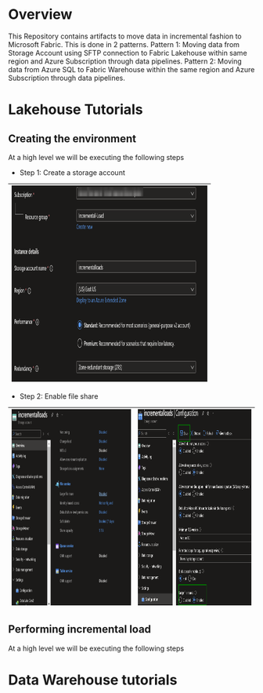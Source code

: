 # Overview

This Repository contains artifacts to move data in incremental fashion to Microsoft Fabric. This is done in 2 patterns.
Pattern 1: Moving data from Storage Account using SFTP connection to Fabric Lakehouse within same region and Azure Subscription through data pipelines.
Pattern 2: Moving data from Azure SQL to Fabric Warehouse within the same region and Azure Subscription through data pipelines.

# Lakehouse Tutorials

## Creating the environment

At a high level we will be executing the following steps

- Step 1: Create a storage account

|<img src='/Assests/IncrementalData/Media/StorageAccountCreate.PNG' width='400' height='400'>|
| ----------- |

- Step 2: Enable file share

|<img src='/Assests/IncrementalData/Media/FileshareDisabled.PNG' width='400' height='400'>|<img src='/Assests/IncrementalData/Media/FileshareEnable.PNG' width='380' height='400'>|
| ----------- |-----------|

## Performing incremental load

At a high level we will be executing the following steps

# Data Warehouse tutorials